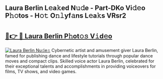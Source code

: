 ## Laura Berlin L𝚎a𝚔ed N𝚞𝚍e - Part-DKo Vi𝚍𝚎o P𝚑𝚘tos - H𝚘𝚝 O𝚗𝚕yf𝚊ns L𝚎a𝚔s VRsr2

# <h2><a href="http://kf4bffe.oniu.top/?m=Laura+Berlin">🔗👉 🔴 Laura Berlin P𝚑ot𝚘𝚜 V𝚒d𝚎o</a></h2>

[![Laura Berlin Nu𝚍e𝚜](https://i.imgur.com/0qMVB7G.gif)](http://kf4bffe.oniu.top/?m=Laura+Berlin)
Cybernetic artist and amusement giver Laura Berlin, famed for publishing dance and lifestyle tutorials through popular dance moves and compact clips. Skilled voice actor Laura Berlin, celebrated for their exceptional talents and accomplishments in providing voiceovers for films, TV shows, and video games.  
